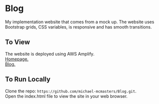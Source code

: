 # Blog
My implementation website that comes from a mock up. The website uses Bootstrap grids, CSS variables, is responsive and has smooth transitions.

## To View
The website is deployed using AWS Amplify.<br>
[Homepage.](https://main.d3v2gj1l8r9lye.amplifyapp.com/index.html)<br>
[Blog.](https://main.d3v2gj1l8r9lye.amplifyapp.com/blog-post.html)

## To Run Locally
Clone the repo: `https://github.com/michael-mcmasters/Blog.git`.<br>
Open the index.html file to view the site in your web browser.
